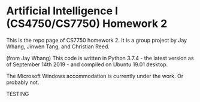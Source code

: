 # Artificial Intelligence I (CS4750/CS7750) Homework 2
This is the repo page of CS7750 homework 2.
It is a group project by Jay Whang, Jinwen Tang, and Christian Reed.

(from Jay Whang)
This code is written in Python 3.7.4 - the latest version as of September 14th 2019 - and compiled on Ubuntu 19.01 desktop.

The Microsoft Windows accommodation is currently under the work. Or probably not.

TESTING
